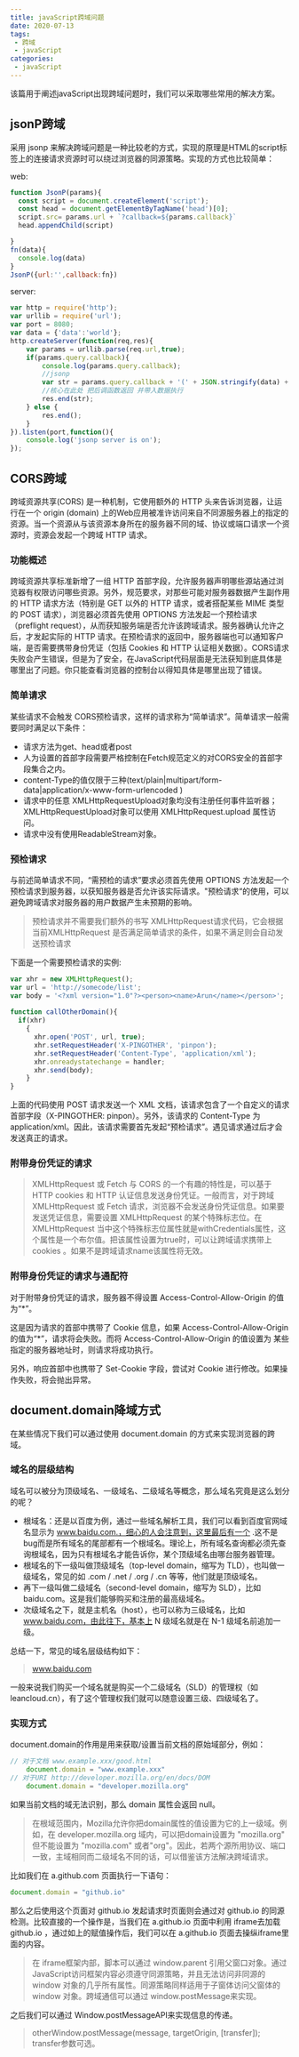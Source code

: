```yaml
---
title: javaScript跨域问题
date: 2020-07-13
tags:
 - 跨域
 - javaScript
categories: 
 - javaScript
---
```

该篇用于阐述javaScript出现跨域问题时，我们可以采取哪些常用的解决方案。

<!--more-->

## jsonP跨域
采用 jsonp 来解决跨域问题是一种比较老的方式，实现的原理是HTML的script标签上的连接请求资源时可以绕过浏览器的同源策略。实现的方式也比较简单：

web:
```js
function JsonP(params){
  const script = document.createElement('script');
  const head = document.getElementByTagName('head')[0];
  script.src= params.url + `?callback=${params.callback}`
  head.appendChild(script)

}
fn(data){
  console.log(data)
}
JsonP({url:'',callback:fn})
```

server:
```js
var http = require('http');
var urllib = require('url');
var port = 8080;
var data = {'data':'world'};
http.createServer(function(req,res){
    var params = urllib.parse(req.url,true);
    if(params.query.callback){
        console.log(params.query.callback);
        //jsonp
        var str = params.query.callback + '(' + JSON.stringify(data) + ')';
        //核心在此处 把后调函数返回 并带入数据执行
        res.end(str);
    } else {
        res.end();
    }
}).listen(port,function(){
    console.log('jsonp server is on');
});
```

## CORS跨域
跨域资源共享(CORS) 是一种机制，它使用额外的 HTTP 头来告诉浏览器，让运行在一个 origin (domain) 上的Web应用被准许访问来自不同源服务器上的指定的资源。当一个资源从与该资源本身所在的服务器不同的域、协议或端口请求一个资源时，资源会发起一个跨域 HTTP 请求。

### 功能概述

跨域资源共享标准新增了一组 HTTP 首部字段，允许服务器声明哪些源站通过浏览器有权限访问哪些资源。另外，规范要求，对那些可能对服务器数据产生副作用的 HTTP 请求方法（特别是 GET 以外的 HTTP 请求，或者搭配某些 MIME 类型的 POST 请求），浏览器必须首先使用 OPTIONS 方法发起一个预检请求（preflight request），从而获知服务端是否允许该跨域请求。服务器确认允许之后，才发起实际的 HTTP 请求。在预检请求的返回中，服务器端也可以通知客户端，是否需要携带身份凭证（包括 Cookies 和 HTTP 认证相关数据）。CORS请求失败会产生错误，但是为了安全，在JavaScript代码层面是无法获知到底具体是哪里出了问题。你只能查看浏览器的控制台以得知具体是哪里出现了错误。

### 简单请求
某些请求不会触发 CORS预检请求，这样的请求称为“简单请求”。简单请求一般需要同时满足以下条件：

- 请求方法为get、head或者post
- 人为设置的首部字段需要严格控制在Fetch规范定义的对CORS安全的首部字段集合之内。
- content-Type的值仅限于三种(text/plain|multipart/form-data|application/x-www-form-urlencoded )
- 请求中的任意 XMLHttpRequestUpload对象均没有注册任何事件监听器；XMLHttpRequestUpload对象可以使用 XMLHttpRequest.upload 属性访问。
- 请求中没有使用ReadableStream对象。

### 预检请求
与前述简单请求不同，“需预检的请求”要求必须首先使用 OPTIONS   方法发起一个预检请求到服务器，以获知服务器是否允许该实际请求。"预检请求“的使用，可以避免跨域请求对服务器的用户数据产生未预期的影响。

> 预检请求并不需要我们额外的书写 XMLHttpRequest请求代码，它会根据当前XMLHttpRequest 是否满足简单请求的条件，如果不满足则会自动发送预检请求

下面是一个需要预检请求的实例:

```js
var xhr = new XMLHttpRequest();
var url = 'http://somecode/list';
var body = '<?xml version="1.0"?><person><name>Arun</name></person>';
    
function callOtherDomain(){
  if(xhr)
    {
      xhr.open('POST', url, true);
      xhr.setRequestHeader('X-PINGOTHER', 'pinpon');
      xhr.setRequestHeader('Content-Type', 'application/xml');
      xhr.onreadystatechange = handler;
      xhr.send(body); 
    }
}
```
上面的代码使用 POST 请求发送一个 XML 文档，该请求包含了一个自定义的请求首部字段（X-PINGOTHER: pinpon）。另外，该请求的 Content-Type 为 application/xml。因此，该请求需要首先发起“预检请求”。遇见请求通过后才会发送真正的请求。

### 附带身份凭证的请求
> XMLHttpRequest 或 Fetch 与 CORS 的一个有趣的特性是，可以基于  HTTP cookies 和 HTTP 认证信息发送身份凭证。一般而言，对于跨域 XMLHttpRequest 或 Fetch 请求，浏览器不会发送身份凭证信息。如果要发送凭证信息，需要设置 XMLHttpRequest 的某个特殊标志位。在 XMLHttpRequest 当中这个特殊标志位属性就是withCredentials属性，这个属性是一个布尔值。把该属性设置为true时，可以让跨域请求携带上 cookies 。如果不是跨域请求name该属性将无效。

### 附带身份凭证的请求与通配符
对于附带身份凭证的请求，服务器不得设置 Access-Control-Allow-Origin 的值为“*”。

这是因为请求的首部中携带了 Cookie 信息，如果 Access-Control-Allow-Origin 的值为“*”，请求将会失败。而将 Access-Control-Allow-Origin 的值设置为 某些指定的服务器地址时，则请求将成功执行。

另外，响应首部中也携带了 Set-Cookie 字段，尝试对 Cookie 进行修改。如果操作失败，将会抛出异常。

## document.domain降域方式

在某些情况下我们可以通过使用 document.domain 的方式来实现浏览器的跨域。

### 域名的层级结构
域名可以被分为顶级域名、一级域名、二级域名等概念，那么域名究竟是这么划分的呢？

- 根域名：还是以百度为例，通过一些域名解析工具，我们可以看到百度官网域名显示为 www.baidu.com.，细心的人会注意到，这里最后有一个 .这不是 bug而是所有域名的尾部都有一个根域名。理论上，所有域名查询都必须先查询根域名，因为只有根域名才能告诉你，某个顶级域名由哪台服务器管理。
- 根域名的下一级叫做顶级域名（top-level domain，缩写为 TLD），也叫做一级域名，常见的如 .com / .net / .org / .cn 等等，他们就是顶级域名。
- 再下一级叫做二级域名（second-level domain，缩写为 SLD），比如 baidu.com。这是我们能够购买和注册的最高级域名。
- 次级域名之下，就是主机名（host），也可以称为三级域名，比如 www.baidu.com，由此往下，基本上 N 级域名就是在 N-1 级域名前追加一级。

总结一下，常见的域名层级结构如下：

> www.baidu.com

一般来说我们购买一个域名就是购买一个二级域名（SLD）的管理权（如 leancloud.cn），有了这个管理权我们就可以随意设置三级、四级域名了。

### 实现方式
document.domain的作用是用来获取/设置当前文档的原始域部分，例如：

```js
// 对于文档 www.example.xxx/good.html
	document.domain = "www.example.xxx"
// 对于URI http://developer.mozilla.org/en/docs/DOM
	document.domain = "developer.mozilla.org"
```
如果当前文档的域无法识别，那么 domain 属性会返回 null。

> 在根域范围内，Mozilla允许你把domain属性的值设置为它的上一级域。例如，在 developer.mozilla.org 域内，可以把domain设置为 "mozilla.org" 但不能设置为 "mozilla.com" 或者"org"。因此，若两个源所用协议、端口一致，主域相同而二级域名不同的话，可以借鉴该方法解决跨域请求。

比如我们在 a.github.com 页面执行一下语句：

```js
document.domain = "github.io"
```

那么之后使用这个页面对 github.io 发起请求时页面则会通过对 github.io 的同源检测。比较直接的一个操作是，当我们在 a.github.io 页面中利用 iframe去加载 github.io ，通过如上的赋值操作后，我们可以在 a.github.io 页面去操纵iframe里面的内容。

> 在 iframe框架内部，脚本可以通过 window.parent 引用父窗口对象。通过JavaScript访问框架内容必须遵守同源策略，并且无法访问非同源的 window 对象的几乎所有属性。同源策略同样适用于子窗体访问父窗体的 window 对象。跨域通信可以通过 window.postMessage来实现。

之后我们可以通过 Window.postMessageAPI来实现信息的传递。

> otherWindow.postMessage(message, targetOrigin, [transfer]); transfer参数可选。